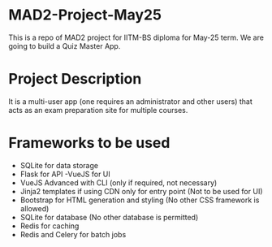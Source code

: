 # MAD2-Project-May25
This is a repo of MAD2 project for IITM-BS diploma for May-25 term. We are going to build a Quiz Master App.

# Project Description
It is a multi-user app (one requires an administrator and other users) that acts as an exam preparation site for multiple courses.

# Frameworks to be used
- SQLite for data storage
- Flask for API
-VueJS for UI
- VueJS Advanced with CLI (only if required, not necessary)
- Jinja2 templates if using CDN only for entry point (Not to be used for UI)
- Bootstrap for HTML generation and styling (No other CSS framework is allowed)
- SQLite for database (No other database is permitted)
- Redis for caching
- Redis and Celery for batch jobs
